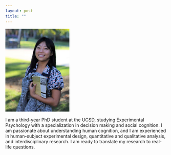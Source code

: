 ```yaml
---
layout: post
title: ""
---
```

<div class="container">
    <img src="websitephoto.JPG" width = "200">
    <p>I am a third-year PhD student at the UCSD, studying Experimental Psychology with a specialization in decision making and social cognition. I am passionate about understanding human cognition, and I am experienced in human-subject experimental design, quantitative and qualitative analysis, and interdisciplinary research. I am ready to translate my research to real-life questions.</p>
</div>
